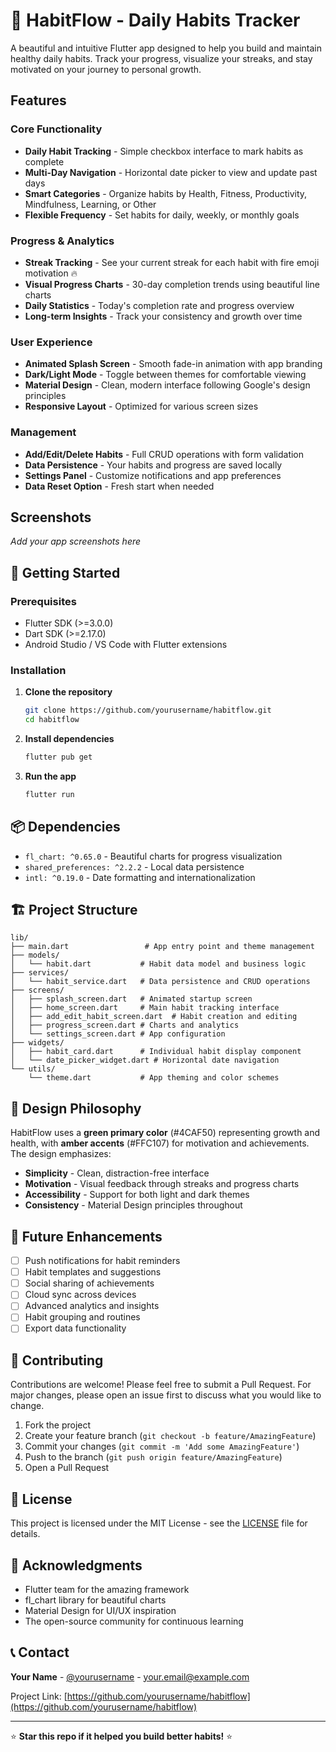 # 🌱 HabitFlow - Daily Habits Tracker

A beautiful and intuitive Flutter app designed to help you build and maintain healthy daily habits. Track your progress, visualize your streaks, and stay motivated on your journey to personal growth.

##  Features

### **Core Functionality**
- **Daily Habit Tracking** - Simple checkbox interface to mark habits as complete
- **Multi-Day Navigation** - Horizontal date picker to view and update past days
- **Smart Categories** - Organize habits by Health, Fitness, Productivity, Mindfulness, Learning, or Other
- **Flexible Frequency** - Set habits for daily, weekly, or monthly goals

### **Progress & Analytics**
- **Streak Tracking** - See your current streak for each habit with fire emoji motivation 🔥
- **Visual Progress Charts** - 30-day completion trends using beautiful line charts
- **Daily Statistics** - Today's completion rate and progress overview
- **Long-term Insights** - Track your consistency and growth over time

### **User Experience**
- **Animated Splash Screen** - Smooth fade-in animation with app branding
- **Dark/Light Mode** - Toggle between themes for comfortable viewing
- **Material Design** - Clean, modern interface following Google's design principles
- **Responsive Layout** - Optimized for various screen sizes

### **Management**
- **Add/Edit/Delete Habits** - Full CRUD operations with form validation
- **Data Persistence** - Your habits and progress are saved locally
- **Settings Panel** - Customize notifications and app preferences
- **Data Reset Option** - Fresh start when needed

## Screenshots

*Add your app screenshots here*

## 🚀 Getting Started

### Prerequisites
- Flutter SDK (>=3.0.0)
- Dart SDK (>=2.17.0)
- Android Studio / VS Code with Flutter extensions

### Installation

1. **Clone the repository**
   ```bash
   git clone https://github.com/yourusername/habitflow.git
   cd habitflow
   ```

2. **Install dependencies**
   ```bash
   flutter pub get
   ```

3. **Run the app**
   ```bash
   flutter run
   ```

## 📦 Dependencies

- `fl_chart: ^0.65.0` - Beautiful charts for progress visualization
- `shared_preferences: ^2.2.2` - Local data persistence
- `intl: ^0.19.0` - Date formatting and internationalization

## 🏗️ Project Structure

```
lib/
├── main.dart                 # App entry point and theme management
├── models/
│   └── habit.dart           # Habit data model and business logic
├── services/
│   └── habit_service.dart   # Data persistence and CRUD operations
├── screens/
│   ├── splash_screen.dart   # Animated startup screen
│   ├── home_screen.dart     # Main habit tracking interface
│   ├── add_edit_habit_screen.dart  # Habit creation and editing
│   ├── progress_screen.dart # Charts and analytics
│   └── settings_screen.dart # App configuration
├── widgets/
│   ├── habit_card.dart      # Individual habit display component
│   └── date_picker_widget.dart # Horizontal date navigation
└── utils/
    └── theme.dart           # App theming and color schemes
```

## 🎨 Design Philosophy

HabitFlow uses a **green primary color** (#4CAF50) representing growth and health, with **amber accents** (#FFC107) for motivation and achievements. The design emphasizes:

- **Simplicity** - Clean, distraction-free interface
- **Motivation** - Visual feedback through streaks and progress charts
- **Accessibility** - Support for both light and dark themes
- **Consistency** - Material Design principles throughout

## 🚧 Future Enhancements

- [ ] Push notifications for habit reminders
- [ ] Habit templates and suggestions
- [ ] Social sharing of achievements
- [ ] Cloud sync across devices
- [ ] Advanced analytics and insights
- [ ] Habit grouping and routines
- [ ] Export data functionality

## 🤝 Contributing

Contributions are welcome! Please feel free to submit a Pull Request. For major changes, please open an issue first to discuss what you would like to change.

1. Fork the project
2. Create your feature branch (`git checkout -b feature/AmazingFeature`)
3. Commit your changes (`git commit -m 'Add some AmazingFeature'`)
4. Push to the branch (`git push origin feature/AmazingFeature`)
5. Open a Pull Request

## 📄 License

This project is licensed under the MIT License - see the [LICENSE](LICENSE) file for details.

## 🙏 Acknowledgments

- Flutter team for the amazing framework
- fl_chart library for beautiful charts
- Material Design for UI/UX inspiration
- The open-source community for continuous learning

## 📞 Contact

**Your Name** - [@yourusername](https://twitter.com/yourusername) - your.email@example.com

Project Link: [https://github.com/yourusername/habitflow](https://github.com/yourusername/habitflow)

---

⭐ **Star this repo if it helped you build better habits!** ⭐
